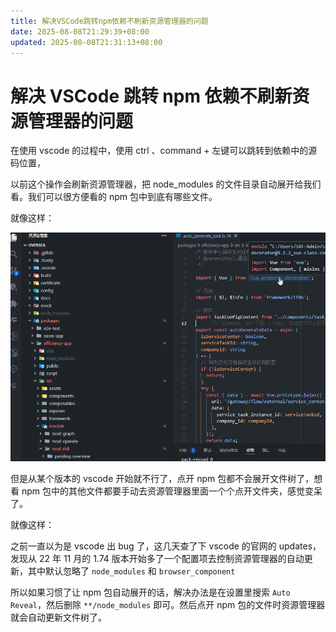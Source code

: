 ```yaml
---
title: 解决VSCode跳转npm依赖不刷新资源管理器的问题
date: 2025-08-08T21:29:39+08:00
updated: 2025-08-08T21:31:13+08:00
---
```


# 解决 VSCode 跳转 npm 依赖不刷新资源管理器的问题

在使用 vscode 的过程中，使用 ctrl 、command + 左键可以跳转到依赖中的源码位置，

以前这个操作会刷新资源管理器，把 node_modules 的文件目录自动展开给我们看。我们可以很方便看的 npm 包中到底有哪些文件。

就像这样：

![](./img/RrjUbCAHao0ybGxR9sxcayQ6nqe.gif)

但是从某个版本的 vscode 开始就不行了，点开 npm 包都不会展开文件树了，想看 npm 包中的其他文件都要手动去资源管理器里面一个个点开文件夹，感觉变呆了。

就像这样：

之前一直以为是 vscode 出 bug 了，这几天查了下 vscode 的官网的 updates，发现从 22 年 11 月的 1.74 版本开始多了一个配置项去控制资源管理器的自动更新，其中默认忽略了 `node_modules` 和 `browser_component`

所以如果习惯了让 npm 包自动展开的话，解决办法是在设置里搜索 `Auto Reveal`，然后删除 `**/node_modules` 即可。然后点开 npm 包的文件时资源管理器就会自动更新文件树了。
